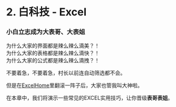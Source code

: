 # 2. 白科技 - Excel
### 小白立志成为大**表**哥、大**表**姐
为什么大家的界面都是辣么辣么滴美？！  
为什么大家的表格都是辣么辣么滴快？！  
为什么大家的公式都是辣么辣么滴拽？！  

不要着急，不要着急，村长以前连自动筛选都不会。

但是在[ExcelHome](http://club.excelhome.net/)里翻滚一阵子后，大家也管我叫大神啦。

在本章中，我们将演示一些常见的EXCEL实用技巧，让你晋级**表哥表姐**。
